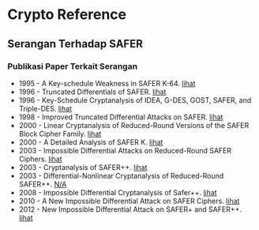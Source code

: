 # Crypto Reference

## Serangan Terhadap SAFER

### Publikasi Paper Terkait Serangan

* 1995 - A Key-schedule Weakness in SAFER K-64. [lihat](1995.knudsen.pdf)
* 1996 - Truncated Differentials of SAFER. [lihat](1996.knudsen_berson.pdf)
* 1996 - Key-Schedule Cryptanalysis of IDEA, G-DES, GOST, SAFER, and Triple-DES. [lihat](1996.kelsey_schneier_wagner.pdf)
* 1998 - Improved Truncated Differential Attacks on SAFER. [lihat](1998.wu_bao_deng_ye.pdf)
* 2000 - Linear Cryptanalysis of Reduced-Round Versions of the SAFER Block Cipher Family. [lihat](2000.nakahara_preneel_vandewalle.pdf)
* 2000 - A Detailed Analysis of SAFER K. [lihat](2000.knudsen.pdf)
* 2003 - Impossible Differential Attacks on Reduced-Round SAFER Ciphers. [lihat](2003.nakahara.pdf)
* 2003 - Cryptanalysis of SAFER++. [lihat](2003.biryukov_canniere_dellkrantz.pdf)
* 2003 - Differential-Nonlinear Cryptanalysis of Reduced-Round SAFER++. [N/A](2003.zhang_qing_wu.pdf)
* 2008 - Impossible Differential Cryptanalysis of Safer++. [lihat](2008.bahrak_eghlidos_aref.pdf)
* 2010 - A New Impossible Differential Attack on SAFER Ciphers. [lihat](2010.zheng_wang_yang.pdf)
* 2012 - New Impossible Differential Attack on SAFER+ and SAFER++. [lihat](2012.zhao_wang_chen_zheng.pdf)